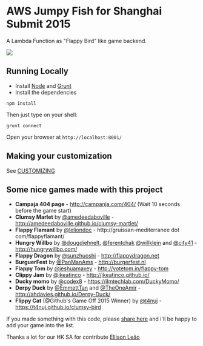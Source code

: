 AWS Jumpy Fish for Shanghai Submit 2015
===========

A Lambda Function as "Flappy Bird" like game backend.

![](architect.jpg)


## Running Locally

- Install [Node](http://nodejs.org/download/) and [Grunt](http://gruntjs.com/)
- Install the dependencies

```
npm install
```

Then just type on your shell:

```
grunt connect
```

Open your browser at `http://localhost:8001/`

## Making your customization

See [CUSTOMIZING](https://github.com/ellisonleao/clumsy-bird/blob/gh-pages/CUSTOMIZING.md)

## Some nice games made with this project

- **Campaja 404 page** - http://campanja.com/404/ (Wait 10 seconds before the game start)
- **Clumsy Marlet** by [@amedeedaboville](http://github.com/amedeedaboville) - http://amedeedaboville.github.io/clumsy-martlet/
- **Flappy Flamant** by [@leliondoc](http://github.com/leliondoc) - http://gruissan-mediterranee dot com/flappyflamant/
- **Hungry Willbo** by [@dougdiehnelt](http://github.com/dougdiehnelt), [@ferentchak](http://github.com/ferentchak) [@willklein](http://github.com/willklein) and [@city41](http://github.com/city41) - http://hungrywillbo.com/
- **Flappy Dragon** by [@sunzhuoshi](http://github.com/sunzhuoshi) - http://flappydragon.net
- **BurguerFest** by [@PanManAms](http://github.com/panmanams) - http://burgerfest.nl
- **Flappy Tom**  by [@jeshuamaxey](http://github.com/jeshuamaxey) - http://votetom.in/flappy-tom
- **Clippy Jam** by [@jkeatinco](http://github.com/jkeatinco) - http://jkeatinco.github.io/
- **Ducky momo** by [@codex8](http://github.com/codex8) - https://ilmtechlab.com/DuckyMomo/
- **Derpy Duck** by [@EmmettTan](http://github.com/emmettTan) and [@TheOneAmir](http://github.com/theoneamir) - http://ahdavies.github.io/Derpy-Duck/
- **Flippy Cat** (@Github's Game Off 2015 Winner) by [@t4nuj](http://github.com/t4nuj) - https://t4nuj.github.io/clumsy-bird

If you made something with this code, please [share here](https://github.com/ellisonleao/clumsy-bird/wiki/Games-using-clumsy-bird-code) and i'll be happy to add your game into the list.

Thanks a lot for our HK SA for contribute [Ellison Leão](https://medium.com/@ellisonleao/clumsy-bird-an-open-source-flappy-bird-clone-cf615724730f)
